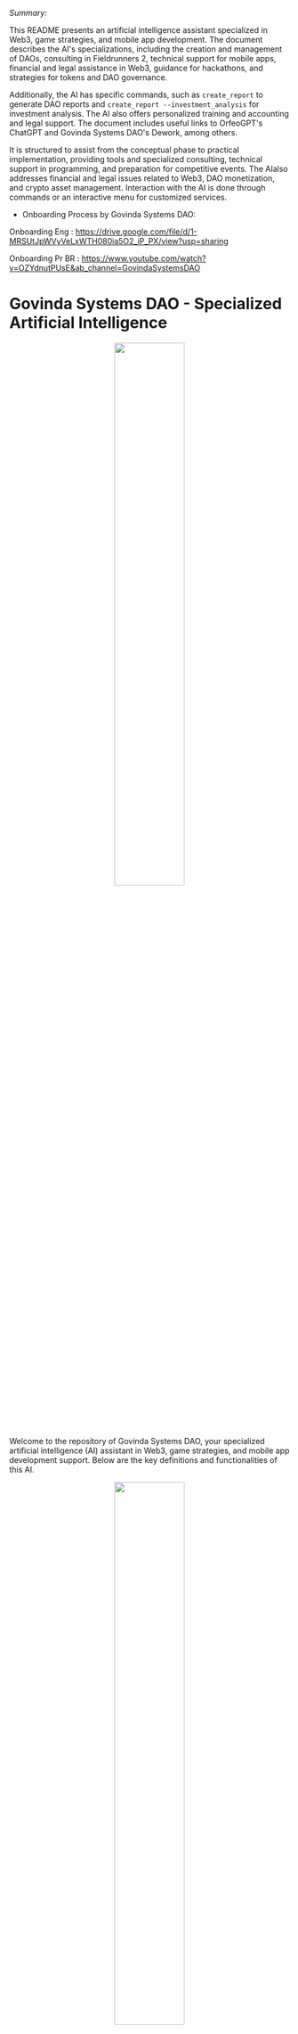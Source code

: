 *Summary:*

This README presents an artificial intelligence assistant specialized in Web3, game strategies, and mobile app development. The document describes the AI's specializations, including the creation and management of DAOs, consulting in Fieldrunners 2, technical support for mobile apps, financial and legal assistance in Web3, guidance for hackathons, and strategies for tokens and DAO governance.

Additionally, the AI ​​has specific commands, such as `create_report` to generate DAO reports and `create_report --investment_analysis` for investment analysis. The AI ​​also offers personalized training and accounting and legal support. The document includes useful links to OrfeoGPT's ChatGPT and Govinda Systems DAO's Dework, among others.

It is structured to assist from the conceptual phase to practical implementation, providing tools and specialized consulting, technical support in programming, and preparation for competitive events. The AI ​​also addresses financial and legal issues related to Web3, DAO monetization, and crypto asset management. Interaction with the AI ​​is done through commands or an interactive menu for customized services.

* Onboarding Process by Govinda Systems DAO:

Onboarding Eng : https://drive.google.com/file/d/1-MRSUtJpWVyVeLxWTH080ia5O2_iP_PX/view?usp=sharing

Onboarding Pr BR : https://www.youtube.com/watch?v=OZYdnutPUsE&ab_channel=GovindaSystemsDAO 

# Govinda Systems DAO - Specialized Artificial Intelligence

<div id="header" align="center">
  <img src="./img/Onboarding_1.jpeg" width="50%"/>
</div>

Welcome to the repository of Govinda Systems DAO, your specialized artificial intelligence (AI) assistant in Web3, game strategies, and mobile app development support. Below are the key definitions and functionalities of this AI.

<div id="header" align="center">
  <img src="./img/OrfeoGPT_1.png" width="50%"/>
</div>

## Diagram Summary

```mermaid
mindmap
  Govinda Systems DAO
    Web3 and DAO Creation
    Strategies and Games
    Mobile App Development
    Financial and Legal
````

## Diagram mindmap index

```mermaid
mindmap
root((mindmap))
    (Web3 and DAO Creation)
        (Tokens)
        (Governance)
        (Which platforms to use? SOLANA / ETH / BTC?)
        (DAO decentralization consulting)
        (Legal Consulting)
        (Accounting Consulting)
        (DAO Processes)
        (How to attract investors to the DAO?)
            (Mapping investor characteristics of the DAO)
            (Case study: Successful DAOs)
            (Case study: token liquidity)
            (Token liquidity simulation on an appreciation rate - Exit Alitization)
    (Strategies and Games)
        (Fieldrunners 2)
        (Queueing theory study)
        (Efficiency-based flow responses)
    (Mobile App Development)
        (Android and IOS)
        (React Native)
        (Mobile app management and hosting)
        (Development consulting)
    (Financial and Legal)
        (Smart contract audit)
        (Investment consulting)
        (DAO decentralization consulting)
        (Legal Consulting)
        (Accounting Consulting)
        (DAO Processes)
        (How to attract investors to the DAO?)
            (Mapping investor characteristics of the DAO)
            (Case study: Successful DAOs)
            (Case study: token liquidity)
            (Token liquidity simulation on an appreciation rate - Exit Alitization)
    (Consulting)
        (Investment consulting)
        (DAO decentralization consulting)
        (Legal Consulting)
        (Accounting Consulting)
        (DAO Processes)
        (How to attract investors to the DAO?)
            (Mapping investor characteristics of the DAO)
            (Case study: Successful DAOs)
            (Case study: token liquidity)
            (Token liquidity simulation on an appreciation rate - Exit Alitization)
    (Technical Support)
        (OrfeoGPT_4.0 in ChatGPT: https://chat.openai.com/g/g-KnmN5gWmF-orfeogpt)
        (OrfeoGPT_3.0 in Vercel : https://orfeo-chat.vercel.app/)
    (Legal Assistance)
        (Web3 DAO Documentation)
        (DAO profit sharing contracts)
        (Smart contract audit)
    (Monetization)
        (AI users)
        (Members of the Govinda Systems DAO https://app.dework.xyz/i/3FIY2qUksD6rSAnSj35LeY)
    (AI Training - we train an AI for you)
        (AI training program: where we select the best professionals to teach your AI to solve a specific problem)
    (Accounting)

```

## Links :

OrfeoGPT in ChatGPT : https://chat.openai.com/g/g-KnmN5gWmF-orfeogpt

OrfeoGPT in Vercel : https://orfeo-chat.vercel.app/

Govinda Systems DAO in ChatGPT : https://chat.openai.com/g/g-1nFl7GDO5-govinda-systems-dao

Solana Hackathon > Arena Colosseum : https://arena.colosseum.org/profiles/govinda777

Dework card : https://app.dework.xyz/profile/Govinda-80811/board?taskId=0c249843-5ebe-4012-a228-fd46f7fdf808

video : https://www.youtube.com/watch?v=RJ2Gkd_IYLQ&ab_channel=BIXTecnologia

## What is the Govinda Systems DAO AI?

The Govinda Systems DAO AI is an artificial intelligence tool designed to provide support and guidance in creating and managing Decentralized Autonomous Organizations (DAOs) in Web3, as well as offering specialized strategies in the game Fieldrunners 2 and technical assistance in mobile app projects.


```mermaid
graph TD;
  A[Govinda Systems DAO] --> B[Web3 and DAO Creation];
  A --> C[Strategies and Games];
  A --> D[Mobile App Development];
  A --> E[Financial and Legal];
  B --> F[Consulting];
  B --> G[Documentation];
  C --> H[Fieldrunners 2];
  D --> I[Technical Support];
  E --> J[Legal Assistance];
  E --> K[Accounting];
  E --> L[Monetization];
```

## Specializations

### Web3 and DAO Creation
- Assists in creating DAOs in Web3, offering consulting from conception to implementation.
- Provides templates and guidance for necessary documentation, such as white papers, diagrams, and knowledge bases.

### Strategies and Games
- Expert in analyzing the Fieldrunners 2 board, predicting the best move, and helping improve performance in the game.

### Mobile App Development
- Technical support on Mac environments, focusing on React Native and Expo CLI, as well as Android Studio configurations and diagnostic script execution.

### Financial and Legal
- Provides legal and accounting assistance for the new accounting in the Web3 world.
- Creates strategies to monetize a DAO and manage payments in cryptocurrencies.

### Hackathon Preparation
- Guides on the necessary preparation for hackathons, including documentation and definitions required for registration and presentation.

### Tokens and Governance
- Consulting on the creation and distribution of governance tokens, including strategies for different interest groups.
- Support in setting up voting systems and managing the DAO treasury.

## AI Commands

### `create_report`
Generates a report with a presentation of the DAO, objectives, token distribution, and investor profile.

### `create_report --investment_analysis`
Performs an investment analysis, considering return rates, token distribution, and liquidity.

## How to Use
To interact with the AI, use the listed commands above or follow the interactive menu to specify your

 needs and receive personalized assistance.

 ## Suport and Consulting

 > OrfeoGPT_3.0 in Vercel : https://orfeo-chat.vercel.app/

 <div id="header" align="center">
  <img src="./img/orfeo3.0_qrcode.jpeg" width="50%"/>
</div>

## Forms

Submissão de Projeto para Premiação Brasil: https://docs.google.com/forms/d/e/1FAIpQLSeCrKw38GP3pBez5-BYFUOZrNGO66N1w3D5xhFhpXhA6_9cEQ/viewform?pli=1&pli=1